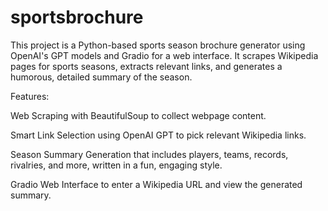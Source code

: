 # sportsbrochure
This project is a Python-based sports season brochure generator using OpenAI's GPT models and Gradio for a web interface. It scrapes Wikipedia pages for sports seasons, extracts relevant links, and generates a humorous, detailed summary of the season.

Features:

Web Scraping with BeautifulSoup to collect webpage content.

Smart Link Selection using OpenAI GPT to pick relevant Wikipedia links.

Season Summary Generation that includes players, teams, records, rivalries, and more, written in a fun, engaging style.

Gradio Web Interface to enter a Wikipedia URL and view the generated summary.
